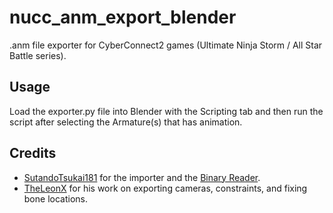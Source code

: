 # nucc_anm_export_blender
.anm file exporter for CyberConnect2 games (Ultimate Ninja Storm / All Star Battle series).

## Usage
Load the exporter.py file into Blender with the Scripting tab and then run the script after selecting the Armature(s) that has animation. 

## Credits
- [SutandoTsukai181](https://github.com/SutandoTsukai181) for the importer and the [Binary Reader](https://github.com/SutandoTsukai181/PyBinaryReader).
- [TheLeonX](https://www.youtube.com/c/TheLeonx) for his work on exporting cameras, constraints, and fixing bone locations.
